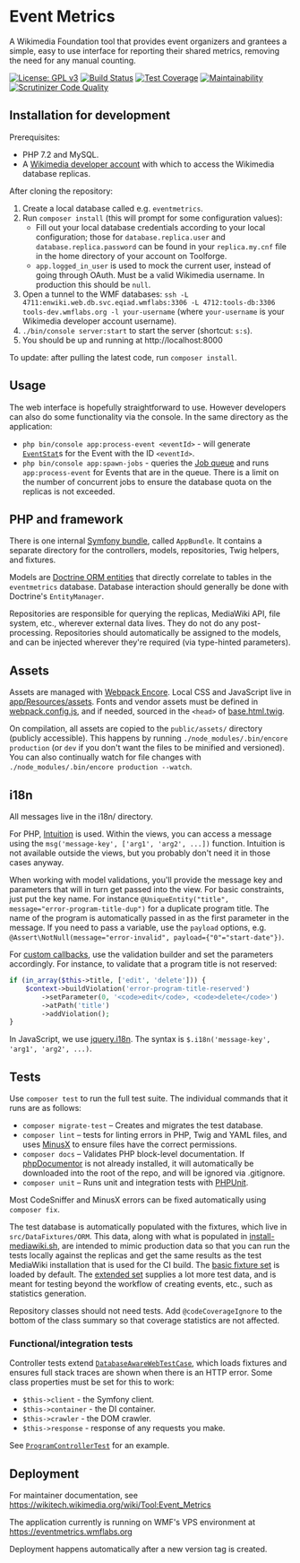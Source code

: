 Event Metrics
=============

A Wikimedia Foundation tool that provides event organizers and grantees a simple, easy to use interface for reporting their shared metrics, removing the need for any manual counting.

[![License: GPL v3](https://img.shields.io/badge/License-GPL%20v3-blue.svg)](https://www.gnu.org/licenses/gpl-3.0)
[![Build Status](https://travis-ci.org/wikimedia/eventmetrics.svg?branch=master)](https://travis-ci.org/wikimedia/eventmetrics)
[![Test Coverage](https://api.codeclimate.com/v1/badges/53b3ddf0ce654055f8cd/test_coverage)](https://codeclimate.com/github/wikimedia/eventmetrics/test_coverage)
[![Maintainability](https://api.codeclimate.com/v1/badges/53b3ddf0ce654055f8cd/maintainability)](https://codeclimate.com/github/wikimedia/eventmetrics/maintainability)
[![Scrutinizer Code Quality](https://scrutinizer-ci.com/g/wikimedia/eventmetrics/badges/quality-score.png?b=master)](https://scrutinizer-ci.com/g/wikimedia/eventmetrics/?branch=master)

## Installation for development

Prerequisites:

* PHP 7.2 and MySQL.
* A [Wikimedia developer account](https://wikitech.wikimedia.org/wiki/Help:Create_a_Wikimedia_developer_account) with which to access the Wikimedia database replicas.

After cloning the repository:

1. Create a local database called e.g. `eventmetrics`.
2. Run `composer install` (this will prompt for some configuration values):
   * Fill out your local database credentials according to your local configuration;
     those for `database.replica.user` and `database.replica.password` can be found in
     your `replica.my.cnf` file in the home directory of your account on Toolforge.
   * `app.logged_in_user` is used to mock the current user, instead of going through OAuth. Must be a valid Wikimedia username. In production this should be `null`.
3. Open a tunnel to the WMF databases: `ssh -L 4711:enwiki.web.db.svc.eqiad.wmflabs:3306 -L 4712:tools-db:3306 tools-dev.wmflabs.org -l your-username`
  (where `your-username` is your Wikimedia developer account username).
4. `./bin/console server:start` to start the server (shortcut: `s:s`).
5. You should be up and running at http://localhost:8000

To update: after pulling the latest code, run `composer install`.

## Usage

The web interface is hopefully straightforward to use. However developers can also do some functionality via the console. In the same directory as the application:

* `php bin/console app:process-event <eventId>` - will generate [`EventStat`](https://github.com/wikimedia/eventmetrics/blob/master/src/AppBundle/Model/EventStat.php)s for the Event with the ID `<eventId>`.
* `php bin/console app:spawn-jobs` - queries the [Job queue](https://github.com/wikimedia/eventmetrics/blob/master/src/AppBundle/Model/Job.php) and runs `app:process-event` for Events that are in the queue. There is a limit on the number of concurrent jobs to ensure the database quota on the replicas is not exceeded.

## PHP and framework

There is one internal [Symfony bundle](https://symfony.com/doc/current/bundles.html), called `AppBundle`. It contains a separate directory for the controllers, models, repositories, Twig helpers, and fixtures.

Models are [Doctrine ORM entities](http://docs.doctrine-project.org/projects/doctrine-orm/en/latest/reference/working-with-objects.html) that directly correlate to tables in the `eventmetrics` database. Database interaction should generally be done with Doctrine's `EntityManager`.

Repositories are responsible for querying the replicas, MediaWiki API, file system, etc., wherever external data lives.
They do not do any post-processing.
Repositories should automatically be assigned to the models, and can be injected wherever they're required (via type-hinted parameters).

## Assets

Assets are managed with [Webpack Encore](https://github.com/symfony/webpack-encore).
Local CSS and JavaScript live in [app/Resources/assets](https://github.com/wikimedia/eventmetrics/tree/master/app/Resources/assets).
Fonts and vendor assets must be defined in [webpack.config.js](https://github.com/wikimedia/eventmetrics/blob/master/webpack.config.js),
and if needed, sourced in the `<head>` of [base.html.twig](https://github.com/wikimedia/eventmetrics/blob/master/app/Resources/views/base.html.twig).

On compilation, all assets are copied to the `public/assets/` directory (publicly accessible).
This happens by running `./node_modules/.bin/encore production` (or `dev` if you don't want the files to be minified and versioned).
You can also continually watch for file changes with `./node_modules/.bin/encore production --watch`.

## i18n

All messages live in the i18n/ directory.

For PHP, [Intuition](https://packagist.org/packages/krinkle/intuition) is used. Within the views, you can access a message using the `msg('message-key', ['arg1', 'arg2', ...])` function. Intuition is not available outside the views, but you probably don't need it in those cases anyway.

When working with model validations, you'll provide the message key and parameters that will in turn get passed into the view. For basic constraints, just put the key name. For instance `@UniqueEntity("title", message="error-program-title-dup")` for a duplicate program title. The name of the program is automatically passed in as the first parameter in the message. If you need to pass a variable, use the `payload` options, e.g. `@Assert\NotNull(message="error-invalid", payload={"0"="start-date"})`.

For [custom callbacks](https://symfony.com/doc/current/reference/constraints/Callback.html), use the validation builder and set the parameters accordingly. For instance, to validate that a program title is not reserved:

```php
if (in_array($this->title, ['edit', 'delete'])) {
    $context->buildViolation('error-program-title-reserved')
        ->setParameter(0, '<code>edit</code>, <code>delete</code>')
        ->atPath('title')
        ->addViolation();
}
```

In JavaScript, we use [jquery.i18n](https://github.com/wikimedia/jquery.i18n). The syntax is `$.i18n('message-key', 'arg1', 'arg2', ...)`.

## Tests

Use `composer test` to run the full test suite. The individual commands that it runs are as follows:

* `composer migrate-test` – Creates and migrates the test database.
* `composer lint` – tests for linting errors in PHP, Twig and YAML files, and uses [MinusX](https://www.mediawiki.org/wiki/MinusX) to ensure files have the correct permissions.
* `composer docs` – Validates PHP block-level documentation. If [phpDocumentor](https://www.phpdoc.org/) is not already installed, it will automatically be downloaded into the root of the repo, and will be ignored via .gitignore.
* `composer unit` – Runs unit and integration tests with [PHPUnit](https://phpunit.de/).

Most CodeSniffer and MinusX errors can be fixed automatically using `composer fix`.

The test database is automatically populated with the fixtures, which live in `src/DataFixtures/ORM`. This data, along with what is populated in [install-mediawiki.sh](https://github.com/wikimedia/eventmetrics/blob/master/build/ci/install-mediawiki.sh), are intended to mimic production data so that you can run the tests locally against the replicas and get the same results as the test MediaWiki installation that is used for the CI build. The [basic fixture set](https://github.com/wikimedia/eventmetrics/blob/master/src/AppBundle/DataFixtures/ORM/basic.yml) is loaded by default. The [extended set](https://github.com/wikimedia/eventmetrics/blob/master/src/AppBundle/DataFixtures/ORM/extended.yml) supplies a lot more test data, and is meant for testing beyond the workflow of creating events, etc., such as statistics generation.

Repository classes should not need tests. Add `@codeCoverageIgnore` to the bottom of the class summary so that coverage statistics are not affected.

### Functional/integration tests

Controller tests extend [`DatabaseAwareWebTestCase`](https://github.com/wikimedia/eventmetrics/blob/master/tests/AppBundle/Controller/DatabaseAwareWebTestCase.php), which loads fixtures and ensures full stack traces are shown when there is an HTTP error. Some class properties must be set for this to work:

* `$this->client` - the Symfony client.
* `$this->container` - the DI container.
* `$this->crawler` - the DOM crawler.
* `$this->response` - response of any requests you make.

See [`ProgramControllerTest`](https://github.com/wikimedia/eventmetrics/blob/master/tests/AppBundle/Controller/ProgramControllerTest.php) for an example.

## Deployment

For maintainer documentation, see https://wikitech.wikimedia.org/wiki/Tool:Event_Metrics

The application currently is running on WMF's VPS environment at https://eventmetrics.wmflabs.org

Deployment happens automatically after a new version tag is created.